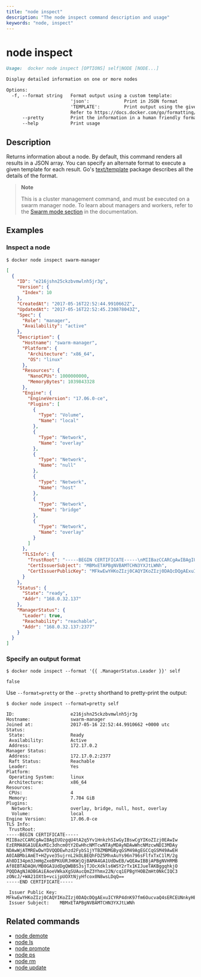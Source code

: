 ```yaml
---
title: "node inspect"
description: "The node inspect command description and usage"
keywords: "node, inspect"
---
```


# node inspect

```markdown
Usage:  docker node inspect [OPTIONS] self|NODE [NODE...]

Display detailed information on one or more nodes

Options:
  -f, --format string   Format output using a custom template:
                        'json':             Print in JSON format
                        'TEMPLATE':         Print output using the given Go template.
                        Refer to https://docs.docker.com/go/formatting/ for more information about formatting output with templates
      --pretty          Print the information in a human friendly format
      --help            Print usage
```

## Description

Returns information about a node. By default, this command renders all results
in a JSON array. You can specify an alternate format to execute a
given template for each result. Go's
[text/template](https://golang.org/pkg/text/template/) package describes all the
details of the format.

> **Note**
>
> This is a cluster management command, and must be executed on a swarm
> manager node. To learn about managers and workers, refer to the
> [Swarm mode section](https://docs.docker.com/engine/swarm/) in the
> documentation.

## Examples

### Inspect a node

```console
$ docker node inspect swarm-manager
```

```json
[
  {
    "ID": "e216jshn25ckzbvmwlnh5jr3g",
    "Version": {
      "Index": 10
    },
    "CreatedAt": "2017-05-16T22:52:44.9910662Z",
    "UpdatedAt": "2017-05-16T22:52:45.230878043Z",
    "Spec": {
      "Role": "manager",
      "Availability": "active"
    },
    "Description": {
      "Hostname": "swarm-manager",
      "Platform": {
        "Architecture": "x86_64",
        "OS": "linux"
      },
      "Resources": {
        "NanoCPUs": 1000000000,
        "MemoryBytes": 1039843328
      },
      "Engine": {
        "EngineVersion": "17.06.0-ce",
        "Plugins": [
          {
            "Type": "Volume",
            "Name": "local"
          },
          {
            "Type": "Network",
            "Name": "overlay"
          },
          {
            "Type": "Network",
            "Name": "null"
          },
          {
            "Type": "Network",
            "Name": "host"
          },
          {
            "Type": "Network",
            "Name": "bridge"
          },
          {
            "Type": "Network",
            "Name": "overlay"
          }
        ]
      },
      "TLSInfo": {
        "TrustRoot": "-----BEGIN CERTIFICATE-----\nMIIBazCCARCgAwIBAgIUOzgqU4tA2q5Yv1HnkzhSIwGyIBswCgYIKoZIzj0EAwIw\nEzERMA8GA1UEAxMIc3dhcm0tY2EwHhcNMTcwNTAyMDAyNDAwWhcNMzcwNDI3MDAy\nNDAwWjATMREwDwYDVQQDEwhzd2FybS1jYTBZMBMGByqGSM49AgEGCCqGSM49AwEH\nA0IABMbiAmET+HZyve35ujrnL2kOLBEQhFDZ5MhxAuYs96n796sFlfxTxC1lM/2g\nAh8DI34pm3JmHgZxeBPKUURJHKWjQjBAMA4GA1UdDwEB/wQEAwIBBjAPBgNVHRMB\nAf8EBTADAQH/MB0GA1UdDgQWBBS3sjTJOcXdkls6WSY2rTx1KIJueTAKBggqhkjO\nPQQDAgNJADBGAiEAoeVWkaXgSUAucQmZ3Yhmx22N/cq1EPBgYHOBZmHt0NkCIQC3\nzONcJ/+WA21OXtb+vcijpUOXtNjyHfcox0N8wsLDqQ==\n-----END CERTIFICATE-----\n",
        "CertIssuerSubject": "MBMxETAPBgNVBAMTCHN3YXJtLWNh",
        "CertIssuerPublicKey": "MFkwEwYHKoZIzj0CAQYIKoZIzj0DAQcDQgAExuICYRP4dnK97fm6OucvaQ4sERCEUNnkyHEC5iz3qfv3qwWV/FPELWUz/aACHwMjfimbcmYeBnF4E8pRREkcpQ=="
      }
    },
    "Status": {
      "State": "ready",
      "Addr": "168.0.32.137"
    },
    "ManagerStatus": {
      "Leader": true,
      "Reachability": "reachable",
      "Addr": "168.0.32.137:2377"
    }
  }
]
```

### Specify an output format

```console
$ docker node inspect --format '{{ .ManagerStatus.Leader }}' self

false
```

Use `--format=pretty` or the `--pretty` shorthand to pretty-print the output:

```console
$ docker node inspect --format=pretty self

ID:                     e216jshn25ckzbvmwlnh5jr3g
Hostname:               swarm-manager
Joined at:              2017-05-16 22:52:44.9910662 +0000 utc
Status:
 State:                 Ready
 Availability:          Active
 Address:               172.17.0.2
Manager Status:
 Address:               172.17.0.2:2377
 Raft Status:           Reachable
 Leader:                Yes
Platform:
 Operating System:      linux
 Architecture:          x86_64
Resources:
 CPUs:                  4
 Memory:                7.704 GiB
Plugins:
  Network:              overlay, bridge, null, host, overlay
  Volume:               local
Engine Version:         17.06.0-ce
TLS Info:
 TrustRoot:
-----BEGIN CERTIFICATE-----
MIIBazCCARCgAwIBAgIUOzgqU4tA2q5Yv1HnkzhSIwGyIBswCgYIKoZIzj0EAwIw
EzERMA8GA1UEAxMIc3dhcm0tY2EwHhcNMTcwNTAyMDAyNDAwWhcNMzcwNDI3MDAy
NDAwWjATMREwDwYDVQQDEwhzd2FybS1jYTBZMBMGByqGSM49AgEGCCqGSM49AwEH
A0IABMbiAmET+HZyve35ujrnL2kOLBEQhFDZ5MhxAuYs96n796sFlfxTxC1lM/2g
Ah8DI34pm3JmHgZxeBPKUURJHKWjQjBAMA4GA1UdDwEB/wQEAwIBBjAPBgNVHRMB
Af8EBTADAQH/MB0GA1UdDgQWBBS3sjTJOcXdkls6WSY2rTx1KIJueTAKBggqhkjO
PQQDAgNJADBGAiEAoeVWkaXgSUAucQmZ3Yhmx22N/cq1EPBgYHOBZmHt0NkCIQC3
zONcJ/+WA21OXtb+vcijpUOXtNjyHfcox0N8wsLDqQ==
-----END CERTIFICATE-----

 Issuer Public Key: MFkwEwYHKoZIzj0CAQYIKoZIzj0DAQcDQgAExuICYRP4dnK97fm6OucvaQ4sERCEUNnkyHEC5iz3qfv3qwWV/FPELWUz/aACHwMjfimbcmYeBnF4E8pRREkcpQ==
 Issuer Subject:    MBMxETAPBgNVBAMTCHN3YXJtLWNh
```

## Related commands

* [node demote](node_demote.md)
* [node ls](node_ls.md)
* [node promote](node_promote.md)
* [node ps](node_ps.md)
* [node rm](node_rm.md)
* [node update](node_update.md)
